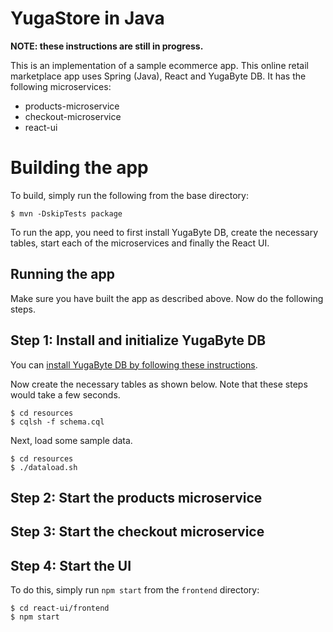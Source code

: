 # YugaStore in Java
**NOTE: these instructions are still in progress.**

This is an implementation of a sample ecommerce app. This online retail marketplace app uses Spring (Java), React and YugaByte DB. It has the following microservices:

* products-microservice
* checkout-microservice
* react-ui

# Building the app

To build, simply run the following from the base directory:

```
$ mvn -DskipTests package
```

To run the app, you need to first install YugaByte DB, create the necessary tables, start each of the microservices and finally the React UI.

## Running the app

Make sure you have built the app as described above. Now do the following steps.

## Step 1: Install and initialize YugaByte DB

You can [install YugaByte DB by following these instructions](https://docs.yugabyte.com/latest/quick-start/).

Now create the necessary tables as shown below. Note that these steps would take a few seconds.

```
$ cd resources
$ cqlsh -f schema.cql
```

Next, load some sample data.

```
$ cd resources
$ ./dataload.sh
```

## Step 2: Start the products microservice

## Step 3: Start the checkout microservice

## Step 4: Start the UI

To do this, simply run `npm start` from the `frontend` directory:

```
$ cd react-ui/frontend
$ npm start
```

